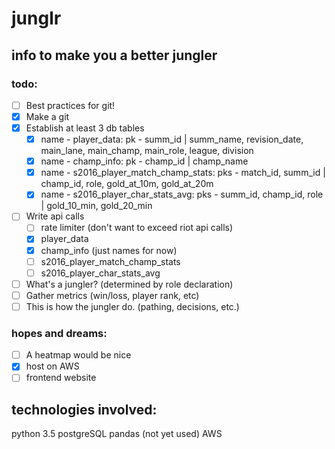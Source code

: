 # junglr
## info to make you a better jungler

### todo:
- [ ] Best practices for git!
- [x] Make a git
- [x] Establish at least 3 db tables
    - [x] name - player_data: pk - summ_id | summ_name, revision_date, main_lane, main_champ, main_role, league, division
    - [x] name - champ_info: pk - champ_id | champ_name
    - [x] name - s2016_player_match_champ_stats: pks - match_id, summ_id | champ_id, role, gold_at_10m, gold_at_20m
    - [x] name - s2016_player_char_stats_avg: pks - summ_id, champ_id, role | gold_10_min, gold_20_min
- [ ] Write api calls
    - [ ] rate limiter (don't want to exceed riot api calls)
	- [x] player_data
	- [x] champ_info (just names for now)
	- [ ] s2016_player_match_champ_stats
	- [ ] s2016_player_char_stats_avg
- [ ] What's a jungler? (determined by role declaration)
- [ ] Gather metrics (win/loss, player rank, etc)
- [ ] This is how the jungler do. (pathing, decisions, etc.)

### hopes and dreams:
- [ ] A heatmap would be nice
- [x] host on AWS
- [ ] frontend website

## technologies involved:
python 3.5
postgreSQL
pandas (not yet used)
AWS
